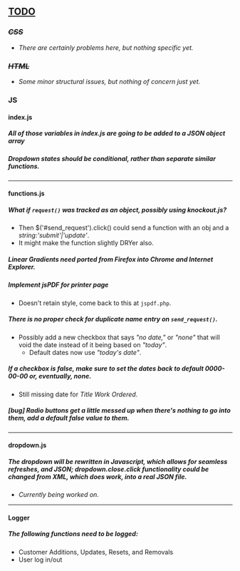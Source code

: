 ## <u>TODO</u>

### *~~CSS~~*
- _There are certainly problems here, but nothing specific yet._

### *~~HTML~~*
- _Some minor structural issues, but nothing of concern just yet._

### JS

#### index.js

##### All of those variables in index.js are going to be added to a JSON object array

##### Dropdown states should be conditional, rather than separate similar functions.

---

#### functions.js

##### What if `request()` was tracked as an object, possibly using **knockout.js**?
 - Then $('#send_request').click() could send a function with an obj and a _string:'submit'|'update'_.
 - It might make the function slightly DRYer also.

##### Linear Gradients need ported from Firefox into Chrome and Internet Explorer.

##### Implement jsPDF for printer page 
  - Doesn't retain style, come back to this at `jspdf.php`.

##### There is no proper check for duplicate name entry on `send_request()`.
- Possibly add a new checkbox that says _"no date,"_ or _"none"_ that will void the date instead of it being based on _"today"_.
  - Default dates now use _"today's date"_.

##### If a checkbox is false, make sure to set the dates back to default _0000-00-00_ or, eventually, _none_.
  - Still missing date for _Title Work Ordered_.

##### **[bug]** Radio buttons get a little messed up when there's nothing to go into them, add a default false value to them.

---

#### dropdown.js

##### The dropdown will be rewritten in Javascript, which allows for seamless refreshes, and JSON; dropdown.close.click functionality could be changed from XML, which does work, into a real JSON file.
- *Currently being worked on.*

---

#### Logger

##### The following functions need to be logged:  
- Customer Additions, Updates, Resets, and Removals
- User log in/out
